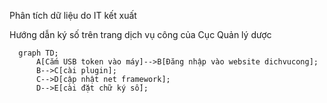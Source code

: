Phân tích dữ liệu do IT kết xuất

Hướng dẫn ký số trên trang dịch vụ công của Cục Quản lý dược
```mermaid
  graph TD;
      A[Cắm USB token vào máy]-->B[Đăng nhập vào website dichvucong];
      B-->C[cài plugin];
      C-->D[cập nhật net framework];
      D-->E[cài đặt chữ ký số];
```
